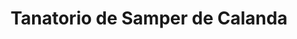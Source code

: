 ---
title: "Tanatorio de Samper de Calanda"
url: /samper-de-calanda/tanatorio-de-samper-de-calanda/
shop: Bestattungen
---